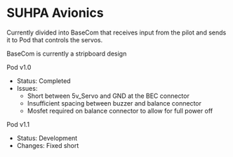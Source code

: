 # SUHPA Avionics

Currently divided into BaseCom that receives input from the pilot and sends it to Pod that controls the servos.

BaseCom is currently a stripboard design

Pod v1.0
- Status: Completed
- Issues: 
    * Short between 5v_Servo and GND at the BEC connector
    * Insufficient spacing between buzzer and balance connector
    * Mosfet required on balance connector to allow for full power off

Pod v1.1
- Status: Development
- Changes: Fixed short